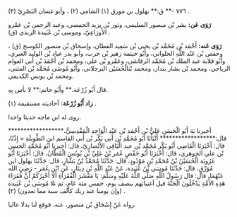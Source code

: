 ٧٧٦ -** ق:** بهلول بن مورق (١) الشامي (٢) ، وأبو غسان البَصْرِيّ (٣) .

**رَوَى عَن:** بشر بْن منصور السليمي، وثور بْن يزيد الحمصي، وعبد الرحمن بْن عَمْرو الأَوزاعِيّ، وموسى بْن عُبَيدة الربذي (ق) .

**رَوَى عَنه:** أَحْمَد بْن مُحَمَّد بْن يحيى بْن سَعِيد القطان، وإسحاق بْن منصور الكوسج (ق) ، وحفص بْن عَبْد اللَّهِ الحلواني، وأَبُو خيثمة زهير بْن حرب، وأبو بدر عباد بْن الوليد الغبري، وأَبُو قلابة عبد الملك بْن مُحَمَّد الرقاشي، وعَمْرو بْن علي، ومحمد بْن أَحْمَدَ بْن أَبي العوام الرياحي، ومحمد بْن بشار بندار، ومحمد بْنالْحُسَيْن البرجلاني، وأَبُو مُوسَى مُحَمَّد بْن المثنى، ومحمد بْن يونس الكديمي.

قال أَبُو زُرْعَة،** وأَبُو حاتم:** لا بأس بِهِ.

**زاد أَبُو زُرْعَة:** أحاديثه مستقيمة (١) .

روى له ابن ماجه حديثا واحدا.

أخبرنا بَهَ أَبُو الْحَسَنِ عَلِيُّ بْن أَحْمَد بْن عَبْد الْوَاحِدِ الْمَقْدِسِيُّ،****************** قال:****************** أَنْبَأَنَا أَبُو مُحَمَّدِ بْن أَبي بَكْر بْن أَبي القاسم ابن الطَّوِيلَةِ = إِذْنًا، قال: أَخْبَرَنَا الْقَاضِي أَبُو بَكْر مُحَمَّد بْن عبد الْبَاقِي الأَنْصارِيّ، قال: أخبرنا أَبُو مُحَمَّد الحسن بْن علي الجوهري، قال: أَخْبَرَنَا أَبُو حَفْصٍ عُمَر بْنُ عَلِيِّ بْنِ يُونُسَ الْقَطَّانُ، قال: أَخْبَرَنَا أَبُو عَرُوبَة الْحُسَيْنُ بْنُ مُحَمَّدِ بْنِ مَوْدُودٍ، قال: حَدَّثَنَا مُحَمَّدُ بْنُ بَشَّارٍ، قال: حَدَّثَنَا بهلول ابن مُوَرِّقٍ، قال: حَدَّثَنَا مُوسَى بْنُ عُبَيدة، عَنْ عَبْدِ اللَّهِ بْنِ دِينَارٍ، عَنِ ابْنِ عُمَر - رَضِيَ الله عَنْهُمَا، قال: قال رَسُولُ اللَّهِ صَلَّى اللَّهُ عَلَيْهِ وسَلَّمَ: يَا مَعْشَرَ الْفُقَرَاءِ أَلا أُخْبِرُكُمْ أَنَّ فُقَرَاءَ هَذِهِ الأُمَّةِ يَدْخُلُونَ الْجَنَّةَ قبل أغنيائهم بنصف يوم، خمس مئة عَامٍ، ثم تلا مُوسَى بْن عُبَيدة (وإن يومنا عند ربك كألف سنة مما تعدون) (٢) .

رواه عَنْ إِسْحَاق بْن منصور، عنه، فوقع لنا بدلا عاليا.